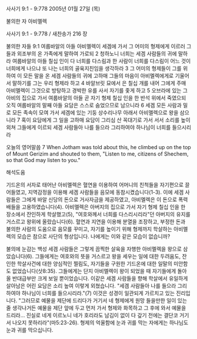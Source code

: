 사사기 9:1 - 9:778 
2005년 01월 27일 (목)

불의한 자 아비멜렉



사사기 9:1 - 9:778 / 새찬송가 216 장


불의한 자들
9:1 여룹바알의 아들 아비멜렉이 세겜에 가서 그 어미의 형제에게 이르러 그들과 외조부의 온 가족에게 말하여 가로되 2 청하노니 너희는 세겜 사람들의 귀에 말하라 여룹바알의 아들 칠십 인이 다 너희를 다스림과 한 사람이 너희를 다스림이 어느 것이 너희에게 나으냐 또 나는 너희의 골육지친임을 생각하라 3 그 어미의 형제들이 그를 위하여 이 모든 말을 온 세겜 사람들의 귀에 고하매 그들의 마음이 아비멜렉에게로 기울어서 말하기를 그는 우리 형제라 하고 4 바알브릿 묘에서 은 칠십 개를 내어 그에게 주매 아비멜렉이 그것으로 방탕하고 경박한 유를 사서 자기를 좇게 하고 5 오브라에 있는 그 아비의 집으로 가서 여룹바알의 아들 곧 자기 형제 칠십 인을 한 반석 위에서 죽였으되 오직 여룹바알의 말째 아들 요담은 스스로 숨었으므로 남으니라 6 세겜 모든 사람과 밀로 모든 족속이 모여 가서 세겜에 있는 기둥 상수리나무 아래서 아비멜렉으로 왕을 삼으니라 7 혹이 요담에게 그 일을 고하매 요담이 그리심 산 꼭대기로 가서 서서 소리를 높이 외쳐 그들에게 이르되 세겜 사람들아 나를 들으라 그리하여야 하나님이 너희를 들으시리라

오늘의 영어말씀
7 When Jotham was told about this, he climbed up on the top of Mount Gerizim and shouted to them, "Listen to me, citizens of Shechem, so that God may listen to you."

해석도움





기드온의 서자로 태어난 아비멜렉은 혈연을 이용하여 어머니의 친척들을 자기편으로 끌어들였고, 지역감정을 이용해 세겜 사람들을 음모에 동참시켰습니다(1-3). 이에 세겜 사람들은 그에게 바알 신당의 돈으로 거사자금을 제공하였고, 아비멜렉은 이 돈으로 폭력배들을 고용하였습니다(4). 아비멜렉은 아버지의 집으로 가서 자기 형제 칠십 인을 한 장소에서 잔인하게 학살했고(5), "여호와께서 너희를 다스리시리라"던 아버지의 유지를 거스르고 왕위에 올랐습니다(6). 혈연과 지연을 이용해 분열을 조장하고, 부정한 돈과 불의한 사람의 도움으로 음모를 꾸미고, 자기를 높이기 위해 형제까지 학살하는 아비멜렉의 모습은 참으로 사단의 형상입니다. 나에게는 이와 같은 모습이 없습니까?   

불의에 눈감는 백성
세겜 사람들은 그렇게 끔찍한 살육을 자행한 아비멜렉을 왕으로 삼았습니다(6). 그들에게는 여호와의 뜻을 거스르고 왕을 세우는 일에 대한 두려움도, 잔인한 학살사건에 대한 양심적인 찔림도, 자기들을 구원한 기드온에 대한 일말의 미안함도 없었습니다(삿8:35). 그들에게는 단지 아비멜렉이 왕이 되었을 때 자기들에게 돌아올 반대급부만 크게 보일 뿐이었습니다. 이같은 세겜 사람들을 향해 학살에서 유일하게 살아남은 어린 요담은 소리 높여 이렇게 외쳤습니다. "세겜 사람들아 나를 들으라 그리하여야 하나님이 너희를 들으시리라."(7) 이것은 성경이 일관되게 가르치고 있는 진리입니다. "그러므로 예물을 제단에 드리다가 거기서 네 형제에게 원망 들을만한 일이 있는 줄 생각나거든 예물을 제단 앞에 두고 먼저 가서 형제와 화목하고 그 후에 와서 예물을 드리라… 진실로 네게 이르노니 네가 호리라도 남김이 없이 다 갚기 전에는 결단코 거기서 나오지 못하리라"(마5:23-26). 형제의 억울함에 눈과 귀를 막는 자에게는 하나님도 눈과 귀를 막으십니다.